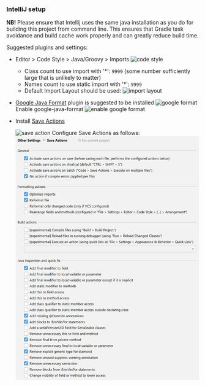 ### IntelliJ setup

**NB!** Please ensure that Intellij uses the same java installation as you do for building this
project from command line. This ensures that Gradle task avoidance and build cache work properly and
can greatly reduce build time.

Suggested plugins and settings:

* Editor > Code Style > Java/Groovy > Imports
  ![code style](https://user-images.githubusercontent.com/5099946/132923944-5737a731-351a-46a3-8fc4-5fe64e5a630c.png)
  * Class count to use import with '*': `9999` (some number sufficiently large that is unlikely to
    matter)
  * Names count to use static import with '*': `9999`
  * Default Import Layout should be used:
    ![import layout](https://user-images.githubusercontent.com/5099946/132924187-daf2df16-3e46-48db-9cf6-348252268a86.png)

* [Google Java Format](https://plugins.jetbrains.com/plugin/8527-google-java-format) plugin is
  suggested to be installed
  ![google format](https://user-images.githubusercontent.com/5099946/131758519-14d27c17-5fc2-4447-84b0-dbe7a7329022.png)
  Enable google-java-format
  ![enable google format](https://user-images.githubusercontent.com/5099946/131759832-36437aa0-a5f7-42c0-9425-8c5b45c16765.png)


* Install [Save Actions](https://plugins.jetbrains.com/plugin/7642-save-actions)

  ![save action](https://user-images.githubusercontent.com/5099946/131758940-7a1820db-3cf4-4e30-b346-c45c1ff4646e.png)
  Configure Save Actions as follows:
  ![Recommended Settings](save-actions.png)
